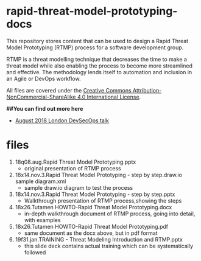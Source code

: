 # rapid-threat-model-prototyping-docs
This repository stores content that can be used to design a Rapid Threat Model Prototyping (RTMP) process for a software development group.

RTMP is a threat modelling technique that decreases the time to make a threat model while also enabling the process to become more streamlined and effective. The methodology lends itself to automation and inclusion in an Agile or DevOps workflow.

All files are covered under the [Creative Commons Attribution-NonCommercial-ShareAlike 4.0 International License](https://creativecommons.org/licenses/by-nc-sa/4.0/).

**##You can find out more here**
* [August 2018 London DevSecOps talk](https://soundcloud.com/user-212326930/aug-2018-devsecops-rapid-threat-model-prototyping-talk-by-geoff-hill "This is the raw video of the talk. You can find the talk slides here if you want to follow along.")

files
=====
1. 18q08.aug.Rapid Threat Model Prototyping.pptx
   * original presentation of RTMP process
2. 18x14.nov.3.Rapid Threat Model Prototyping - step by step.draw.io sample diagram.xml
   * sample draw.io diagram to test the process
3. 18x14.nov.3.Rapid Threat Model Prototyping - step by step.pptx
   * Walkthrough presentation of RTMP process,showing the steps
4. 18x26.Tutamen HOWTO-Rapid Threat Model Prototyping.docx
   * in-depth walkthrough document of RTMP process, going into detail, with examples
5. 18x26.Tutamen HOWTO-Rapid Threat Model Prototyping.pdf
   * same document as the docx above, but in pdf format
6. 19f31.jan.TRAINING - Threat Modeling Introduction and RTMP.pptx
   * this slide deck contains actual training which can be systematically followed
